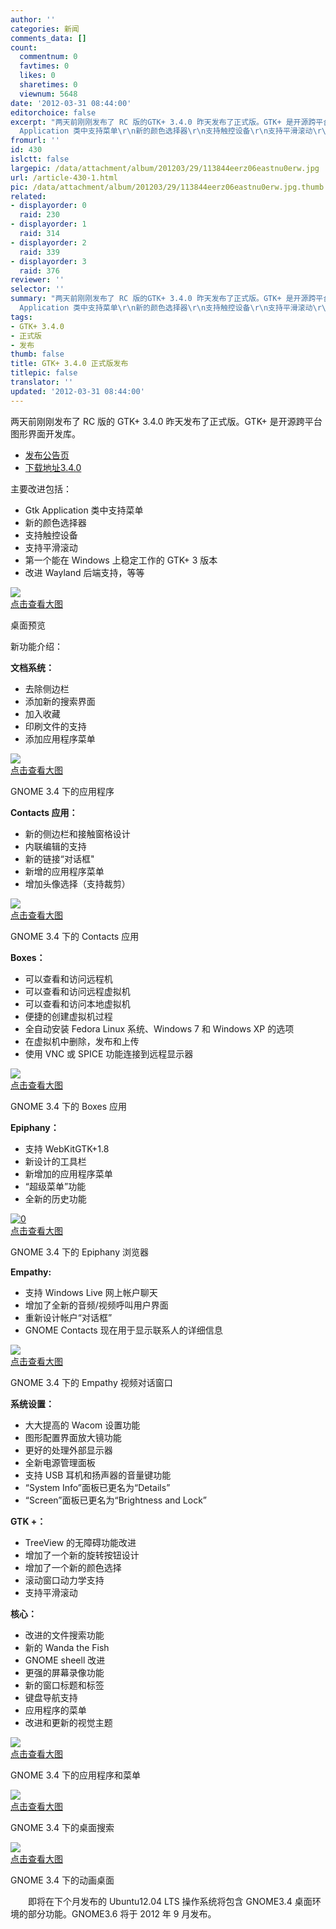 ```yaml
---
author: ''
categories: 新闻
comments_data: []
count:
  commentnum: 0
  favtimes: 0
  likes: 0
  sharetimes: 0
  viewnum: 5648
date: '2012-03-31 08:44:00'
editorchoice: false
excerpt: "两天前刚刚发布了 RC 版的GTK+ 3.4.0 昨天发布了正式版。GTK+ 是开源跨平台图形界面开发库。\r\n\r\n发布公告页\r\n下载地址3.4.0\r\n\r\n主要改进包括：\r\n\r\nGtk
  Application 类中支持菜单\r\n新的颜色选择器\r\n支持触控设备\r\n支持平滑滚动\r\n ..."
fromurl: ''
id: 430
islctt: false
largepic: /data/attachment/album/201203/29/113844eerz06eastnu0erw.jpg
url: /article-430-1.html
pic: /data/attachment/album/201203/29/113844eerz06eastnu0erw.jpg.thumb.jpg
related:
- displayorder: 0
  raid: 230
- displayorder: 1
  raid: 314
- displayorder: 2
  raid: 339
- displayorder: 3
  raid: 376
reviewer: ''
selector: ''
summary: "两天前刚刚发布了 RC 版的GTK+ 3.4.0 昨天发布了正式版。GTK+ 是开源跨平台图形界面开发库。\r\n\r\n发布公告页\r\n下载地址3.4.0\r\n\r\n主要改进包括：\r\n\r\nGtk
  Application 类中支持菜单\r\n新的颜色选择器\r\n支持触控设备\r\n支持平滑滚动\r\n ..."
tags:
- GTK+ 3.4.0
- 正式版
- 发布
thumb: false
title: GTK+ 3.4.0 正式版发布
titlepic: false
translator: ''
updated: '2012-03-31 08:44:00'
---
```


两天前刚刚发布了 RC 版的 GTK+ 3.4.0 昨天发布了正式版。GTK+ 是开源跨平台图形界面开发库。


* [发布公告页](http://lwn.net/Articles/488803/)
* [下载地址3.4.0](http://ftp.gnome.org/pub/GNOME/sources/gtk+/3.4/)


主要改进包括：


* Gtk Application 类中支持菜单
* 新的颜色选择器
* 支持触控设备
* 支持平滑滚动
* 第一个能在 Windows 上稳定工作的 GTK+ 3 版本
* 改进 Wayland 后端支持，等等


[![](/data/attachment/album/201203/29/113844eerz06eastnu0erw.jpg)  
点击查看大图](https://img.linux.net.cn/data/attachment/album/201203/29/113844eerz06eastnu0erw.jpg)


桌面预览


新功能介绍：


**文档系统：**


* 去除侧边栏
* 添加新的搜索界面
* 加入收藏
* 印刷文件的支持
* 添加应用程序菜单


[![](/data/attachment/album/201203/29/1138440z77t43z6bsmw7sk.jpg)  
点击查看大图](https://img.linux.net.cn/data/attachment/album/201203/29/1138440z77t43z6bsmw7sk.jpg)


GNOME 3.4 下的应用程序


**Contacts 应用：**


* 新的侧边栏和接触窗格设计
* 内联编辑的支持
* 新的链接“对话框"
* 新增的应用程序菜单
* 增加头像选择（支持裁剪）


[![](/data/attachment/album/201203/29/113846yzq229sr9xugnuyu.jpg)  
点击查看大图](https://img.linux.net.cn/data/attachment/album/201203/29/113846yzq229sr9xugnuyu.jpg)


GNOME 3.4 下的 Contacts 应用


**Boxes：**


* 可以查看和访问远程机
* 可以查看和访问远程虚拟机
* 可以查看和访问本地虚拟机
* 便捷的创建虚拟机过程
* 全自动安装 Fedora Linux 系统、Windows 7 和 Windows XP 的选项
* 在虚拟机中删除，发布和上传
* 使用 VNC 或 SPICE 功能连接到远程显示器


[![](/data/attachment/album/201203/29/11384845nfnfffzfzgvnjf.jpg)  
点击查看大图](https://img.linux.net.cn/data/attachment/album/201203/29/11384845nfnfffzfzgvnjf.jpg)


GNOME 3.4 下的 Boxes 应用


**Epiphany：**


* 支持 WebKitGTK+1.8
* 新设计的工具栏
* 新增加的应用程序菜单
* “超级菜单”功能
* 全新的历史功能


[![0](/data/attachment/album/201203/29/113848z21m1o553lz1m1li.jpg)  
点击查看大图](https://img.linux.net.cn/data/attachment/album/201203/29/113848z21m1o553lz1m1li.jpg)


GNOME 3.4 下的 Epiphany 浏览器


**Empathy:**


* 支持 Windows Live 网上帐户聊天
* 增加了全新的音频/视频呼叫用户界面
* 重新设计帐户“对话框”
* GNOME Contacts 现在用于显示联系人的详细信息


[![](/data/attachment/album/201203/29/11385165vlnvaa6yubya86.jpg)  
点击查看大图](https://img.linux.net.cn/data/attachment/album/201203/29/11385165vlnvaa6yubya86.jpg)


GNOME 3.4 下的 Empathy 视频对话窗口


**系统设置：**


* 大大提高的 Wacom 设置功能
* 图形配置界面放大镜功能
* 更好的处理外部显示器
* 全新电源管理面板
* 支持 USB 耳机和扬声器的音量键功能
* “System Info”面板已更名为“Details”
* “Screen”面板已更名为“Brightness and Lock”


**GTK +：**


* TreeView 的无障碍功能改进
* 增加了一个新的旋转按钮设计
* 增加了一个新的颜色选择
* 滚动窗口动力学支持
* 支持平滑滚动


**核心：**


* 改进的文件搜索功能
* 新的 Wanda the Fish
* GNOME sheell 改进
* 更强的屏幕录像功能
* 新的窗口标题和标签
* 键盘导航支持
* 应用程序的菜单
* 改进和更新的视觉主题


[![](/data/attachment/album/201203/29/11385396ynhe9vn9491zq9.jpg)  
点击查看大图](https://img.linux.net.cn/data/attachment/album/201203/29/11385396ynhe9vn9491zq9.jpg)


GNOME 3.4 下的应用程序和菜单


[![](/data/attachment/album/201203/29/113855d27iiafx1pop5ooo.jpg)  
点击查看大图](https://img.linux.net.cn/data/attachment/album/201203/29/113855d27iiafx1pop5ooo.jpg)


GNOME 3.4 下的桌面搜索


[![](/data/attachment/album/201203/29/113857m0t6bad2dmj0zujb.jpg)  
点击查看大图](https://img.linux.net.cn/data/attachment/album/201203/29/113857m0t6bad2dmj0zujb.jpg)


GNOME 3.4 下的动画桌面


　　即将在下个月发布的 Ubuntu12.04 LTS 操作系统将包含 GNOME3.4 桌面环境的部分功能。GNOME3.6 将于 2012 年 9 月发布。